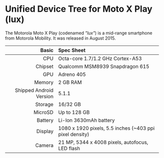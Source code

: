 Unified Device Tree for Moto X Play (lux)
===========================================

The Motorola Moto X Play (codenamed _"lux"_) is a mid-range smartphone from Motorola Mobility.
It was released in August 2015.

Basic   | Spec Sheet
-------:|:-------------------------
CPU     | Octa-core 1.7/1.2 GHz Cortex-A53
Chipset | Qualcomm MSM8939 Snapdragon 615
GPU     | Adreno 405
Memory  | 2 GB RAM
Shipped Android Version | 5.1.1
Storage | 16/32 GB
MicroSD | Up to 128 GB
Battery | Li-Ion 3630mAh battery
Display | 1080 x 1920 pixels, 5.5 inches (~403 ppi pixel density)
Camera  | 21 MP, 5344 x 4008 pixels, autofocus, LED flash
